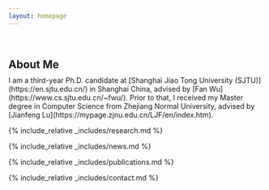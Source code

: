 ```yaml
---
layout: homepage
---
```


<h1 id="about-me"></h1>

<h2 style="margin: 60px 0px 10px;">About Me</h2>
I am a third-year Ph.D. candidate at [Shanghai Jiao Tong University (SJTU)](https://en.sjtu.edu.cn/) in Shanghai China, advised by [Fan Wu](https://www.cs.sjtu.edu.cn/~fwu/). Prior to that, I received my Master degree in Computer Science from Zhejiang Normal University, advised by [Jianfeng Lu](https://mypage.zjnu.edu.cn/LJF/en/index.htm).

{% include_relative _includes/research.md %}

{% include_relative _includes/news.md %}

{% include_relative _includes/publications.md %}

{% include_relative _includes/contact.md %}
